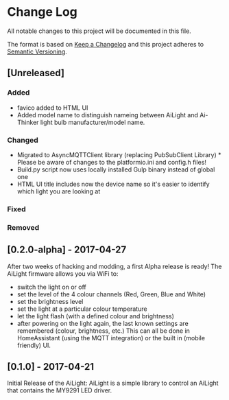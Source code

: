 # Change Log
All notable changes to this project will be documented in this file.

The format is based on [Keep a Changelog](http://keepachangelog.com/) and this project adheres to [Semantic Versioning](http://semver.org).

## [Unreleased]

### Added
- favico added to HTML UI
- Added model name to distinguish nameing between AiLight and Ai-Thinker light bulb manufacturer/model name.

### Changed
- Migrated to AsyncMQTTClient library (replacing PubSubClient Library) * Please be aware of changes to the platformio.ini and config.h files!
- Build.py script now uses locally installed Gulp binary instead of global one
- HTML UI title includes now the device name so it's easier to identify which light you are looking at

### Fixed

### Removed

## [0.2.0-alpha] - 2017-04-27
After two weeks of hacking and modding, a first Alpha release is ready! The AiLight firmware allows you via WiFi to:
- switch the light on or off
- set the level of the 4 colour channels (Red, Green, Blue and White)
- set the brightness level
- set the light at a particular colour temperature
- let the light flash (with a defined colour and brightness)
- after powering on the light again, the last known settings are remembered (colour, brightness, etc.)
This can all be done in HomeAssistant (using the MQTT integration) or the built in (mobile friendly) UI.

## [0.1.0] - 2017-04-21
Initial Release of the AiLight: AiLight is a simple library to control an AiLight that contains the MY9291 LED driver.
